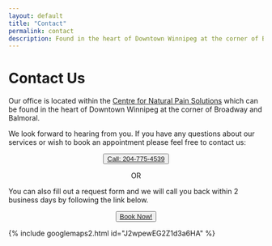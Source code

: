 ```yaml
---
layout: default
title: "Contact"
permalink: contact
description: Found in the heart of Downtown Winnipeg at the corner of Broadway and Balmoral.
---
```


# Contact Us

Our office is located within the [Centre for Natural Pain Solutions](https://cfnps.ca/) which can be found in the heart of Downtown Winnipeg at the corner of Broadway and Balmoral. 

We look forward to hearing from you. If you have any questions about our services or wish to book an appointment please feel free to contact us:

<p align="center"> <button class="button button5"> <a href="tel:+12047754539">Call: 204-775-4539</a> </button> </p>

<!--
<div class="vertical-menu menu-center">
  <a href="tel:+12047754539"> 204-775-4539</a>
  </div> -->

<p align="center">OR</p>

You can also fill out a request form and we will call you back within 2 business days by following the link below.

<p align="center"> <button class="button button5"> <a href="https://cfnps.ca/book-appointment/">Book Now!</a> </button> </p>

<!-- <div class="vertical-menu menu-center">
  <a href="https://cfnps.ca/book-appointment/">Book Now!</a>
  </div> -->

{% include googlemaps2.html id="J2wpewEG2Z1d3a6HA" %}

<!-- CFNPS google embed -->

<!-- {% include GoogleMaps1.html id="ChIJWYtWVflz6lIRRhQoE66OO0k" %} -->
